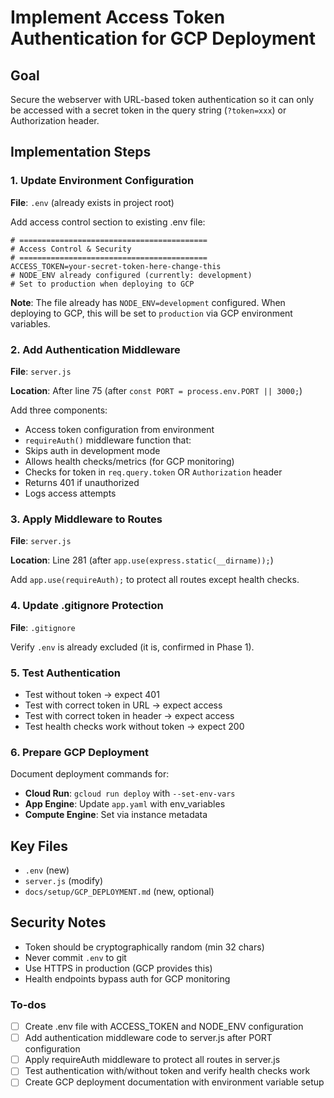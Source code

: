 <!-- 2e4a6725-399b-4232-aad5-4f688eef45bf 4e42d45c-17c0-4d9f-89f7-f8032cf47291 -->
# Implement Access Token Authentication for GCP Deployment

## Goal

Secure the webserver with URL-based token authentication so it can only be accessed with a secret token in the query string (`?token=xxx`) or Authorization header.

## Implementation Steps

### 1. Update Environment Configuration

**File**: `.env` (already exists in project root)

Add access control section to existing .env file:

```env
# ==========================================
# Access Control & Security
# ==========================================
ACCESS_TOKEN=your-secret-token-here-change-this
# NODE_ENV already configured (currently: development)
# Set to production when deploying to GCP
```

**Note**: The file already has `NODE_ENV=development` configured. When deploying to GCP, this will be set to `production` via GCP environment variables.

### 2. Add Authentication Middleware

**File**: `server.js`

**Location**: After line 75 (after `const PORT = process.env.PORT || 3000;`)

Add three components:

- Access token configuration from environment
- `requireAuth()` middleware function that:
- Skips auth in development mode
- Allows health checks/metrics (for GCP monitoring)
- Checks for token in `req.query.token` OR `Authorization` header
- Returns 401 if unauthorized
- Logs access attempts

### 3. Apply Middleware to Routes

**File**: `server.js`

**Location**: Line 281 (after `app.use(express.static(__dirname));`)

Add `app.use(requireAuth);` to protect all routes except health checks.

### 4. Update .gitignore Protection

**File**: `.gitignore`

Verify `.env` is already excluded (it is, confirmed in Phase 1).

### 5. Test Authentication

- Test without token → expect 401
- Test with correct token in URL → expect access
- Test with correct token in header → expect access  
- Test health checks work without token → expect 200

### 6. Prepare GCP Deployment

Document deployment commands for:

- **Cloud Run**: `gcloud run deploy` with `--set-env-vars`
- **App Engine**: Update `app.yaml` with env_variables
- **Compute Engine**: Set via instance metadata

## Key Files

- `.env` (new)
- `server.js` (modify)
- `docs/setup/GCP_DEPLOYMENT.md` (new, optional)

## Security Notes

- Token should be cryptographically random (min 32 chars)
- Never commit `.env` to git
- Use HTTPS in production (GCP provides this)
- Health endpoints bypass auth for GCP monitoring

### To-dos

- [ ] Create .env file with ACCESS_TOKEN and NODE_ENV configuration
- [ ] Add authentication middleware code to server.js after PORT configuration
- [ ] Apply requireAuth middleware to protect all routes in server.js
- [ ] Test authentication with/without token and verify health checks work
- [ ] Create GCP deployment documentation with environment variable setup